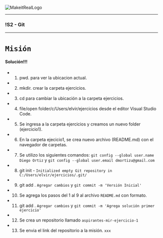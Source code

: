 ![MakeitRealLogo](https://encrypted-tbn0.gstatic.com/images?q=tbn:ANd9GcQtXiwluuNmJEX4dFhgE1trdAfO26u-iD0NVg&usqp=CAU)

---

### !S2 - Git 

---

# `Misión`

#### Solución!!!

<div class="hide">

- 1. pwd. para ver la ubicacion actual.
- 2. mkdir. crear la carpeta ejercicios.
- 3. cd para cambiar la ubicación a la carpeta ejercicios.
- 4. file/open folder/c/Users/elvir/ejercicios desde el editor Visual Studio Code.
- 5. Se ingresa a la carpeta ejercicios y creamos un nuevo folder (ejercicio1).
- 6. En la carpeta ejecicio1, se crea nuevo archivo (README.md) con el navegador de carpetas.
- 7. Se utilizo los siguientes comandos: `git config --global user.name Diego Ortiz` y `git config --global user.email dmortizu@gmail.com`
- 8. git init - `Initialized empty Git repository in C:/Users/elvir/ejercicios/.git/`
- 9. git add . `Agregar cambios` y `git commit -m 'Versión Inicial'`
- 10. Se agrega los pasos del 1 al 9 al archivo `README.md` con formato.
- 11. git add . `Agregar cambios` y `git commit -m 'Agrega solución primer ejercicio'`
- 12. Se crea un repositorio llamado `aspirantes-mir-ejercicio-1`
- 13. Se envia el link del repositorio a la misión. `xxx`

</div >


